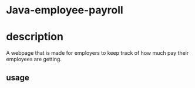 # Java-employee-payroll

# description
A webpage that is made for employers to keep track of how much pay their employees are getting.

## usage
